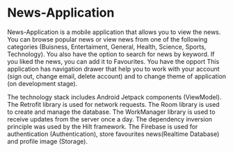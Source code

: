 # News-Application
News-Application is a mobile application that allows you to view the news. You can browse popular news or view news from one of the following categories (Buisness, Entertaiment, General, Health, Science, Sports, Technology). You also have the option to search for news by keyword. If you liked the news, you can add it to Favourites.
You have the opport
This application has navigation drawer that help you to work with your account (sign out, change email, delete account) and to change theme of application (on development stage). 




The technology stack includes Android Jetpack components (ViewModel). The Retrofit library is used for network requests. The Room library is used to create and manage the database. The WorkManager library is used to receive updates from the server once a day. The dependency inversion principle was used by the Hilt framework. The Firebase is used for authentication (Authentication), store favourites news(Realtime Database) and profile image (Storage).
